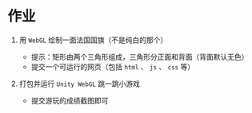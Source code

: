 # 作业

1. 用 `WebGL` 绘制一面法国国旗（不是纯白的那个）

    - 提示：矩形由两个三角形组成，三角形分正面和背面（背面默认无色）
    - 提交一个可运行的网页（包括 `html` 、 `js` 、 `css` 等）

2. 打包并运行 `Unity WebGL` 跳一跳小游戏

    - 提交游玩的成绩截图即可